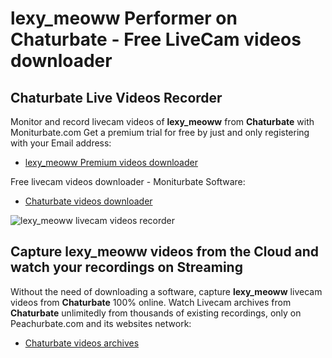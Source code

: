 # lexy_meoww Performer on Chaturbate - Free LiveCam videos downloader

## Chaturbate Live Videos Recorder

Monitor and record livecam videos of **lexy_meoww** from **Chaturbate** with Moniturbate.com
Get a premium trial for free by just and only registering with your Email address:
* [lexy_meoww Premium videos downloader](https://moniturbate.com/request-demo-licence-key.html)

Free livecam videos downloader - Moniturbate Software:
* [Chaturbate videos downloader](https://moniturbate.com/moniturbate-download-software.html)

![lexy_meoww livecam videos recorder](https://peachurnet.com/templates/moniturbate-software.png)


## Capture lexy_meoww videos from the Cloud and watch your recordings on Streaming

Without the need of downloading a software, capture **lexy_meoww** livecam videos from **Chaturbate** 100% online.
Watch Livecam archives from **Chaturbate** unlimitedly from thousands of existing recordings, only on Peachurbate.com and its websites network:
* [Chaturbate videos archives](https://peachurnet.com/)